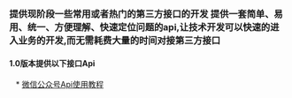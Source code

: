 ### 提供现阶段一些常用或者热门的第三方接口的开发 提供一套简单、易用、统一、方便理解、快速定位问题的api,让技术开发可以快速的进入业务的开发,而无需耗费大量的时间对接第三方接口
#### 1.0版本提供以下接口Api
    * [微信公众号Api使用教程](/doc/微信公众号Api文档.md)
